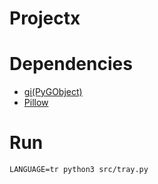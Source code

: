 # Projectx

# Dependencies

* [gi(PyGObject)](https://pypi.org/project/PyGObject/)
* [Pillow](https://pypi.org/project/Pillow/)

# Run
 ```
 LANGUAGE=tr python3 src/tray.py
 
 ```
